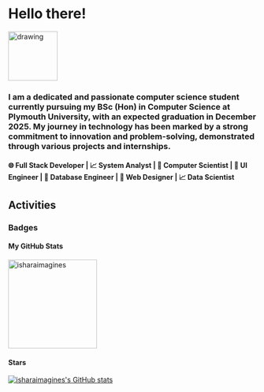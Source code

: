 # Hello there!

<img src="https://github.com/user-attachments/assets/c39d3852-6524-4364-bf3c-c0933cbee421" alt="drawing" width="100"/>

### I am a dedicated and passionate computer science student currently pursuing my BSc (Hon) in Computer Science at Plymouth University, with an expected graduation in December 2025. My journey in technology has been marked by a strong commitment to innovation and problem-solving, demonstrated through various projects and internships.

#### 🌐 Full Stack Developer | 📈 System Analyst | 🧬 Computer Scientist | 🌟 UI Engineer | 💾 Database Engineer | 🎨 Web Designer | 📈 Data Scientist

## Activities

### Badges

#### My GitHub Stats

<img align="center" height="180em" src="https://github-readme-stats.vercel.app/api/top-langs/?username=isharaimagines&layout=compact&theme=nightowl" alt=isharaimagines />

#### Stars

<a href="http://www.github.com/isharaimagines"><img src="https://github-readme-stats.vercel.app/api?username=isharaimagines&show_icons=true&hide=contribs&count_private=true&title_color=0891b2&text_color=ffffff&icon_color=0891b2&bg_color=1c1917&hide_border=true&show_icons=true" alt="isharaimagines's GitHub stats" /></a>
